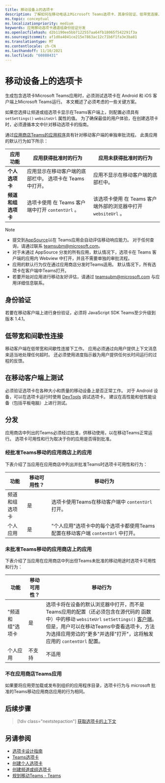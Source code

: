 ```yaml
---
title: 移动设备上的选项卡
description: 了解如何在移动电话上Microsoft Teams选项卡、其身份验证、低带宽连接、在移动客户端上进行测试、分发等。
ms.topic: conceptual
ms.localizationpriority: medium
keywords: 应用移动选项卡通道组身份验证分发
ms.openlocfilehash: d2b1190ee5bb7122557aa64fb18065f542291f3a
ms.sourcegitcommit: af1d0a4041ce215e7863ac12c71b6f1fa3e3ba81
ms.translationtype: MT
ms.contentlocale: zh-CN
ms.lasthandoff: 11/10/2021
ms.locfileid: "60888431"
---
```

# <a name="tabs-on-mobile"></a>移动设备上的选项卡

生成包含选项卡Microsoft Teams应用时，必须测试选项卡在 Android 和 iOS 客户端上Microsoft Teams运行。 本文概述了必须考虑的一些关键方案。

如果您选择让频道或组选项卡显示在Teams客户端上，则配置必须具有 `setSettings()` `websiteUrl` 属性的值。 为了确保最佳的用户体验，在创建选项卡时，必须遵循本文中针对移动选项卡的指南。

通过[应用商店Teams的应用程序](~/concepts/deploy-and-publish/appsource/publish.md)具有针对移动客户端的单独审批流程。 此类应用的默认行为如下所示：

| **应用功能** | **应用获得批准时的行为** | **应用未获得批准时的行为** |
| --- | --- | --- |
| **个人选项卡** | 应用显示在移动客户端的底部栏中。 选项卡在 Teams 中打开。 | 应用不显示在移动客户端的底部栏中。 |
| **频道和组选项卡** | 选项卡使用 在 Teams 客户端中打开 `contentUrl` 。 | 该选项卡使用 在 Teams 客户端外部的浏览器中打开 `websiteUrl` 。 |

> [!NOTE]
> * 提交到[AppSource](https://appsource.microsoft.com)以在 Teams应用会自动评估移动响应能力。 对于任何查询，请通过联系 teamsubm@microsoft.com。
> * 对于未通过 AppSource 分发的所有应用，默认情况下，选项卡在 Teams 客户端的应用内 Webview 中打开，并且不需要单独的审批流程。
> * 应用的默认行为仅在通过应用商店分发时Teams适用。 默认情况下，所有选项卡在客户端中Teams打开。
> * 若要开始对应用进行移动友好评估，请通过 teamsubm@microsoft.com 与应用详细信息联系。

## <a name="authentication"></a>身份验证

若要在移动客户端上进行身份验证，必须将 JavaScript SDK Teams至少升级到版本 1.4.1。

## <a name="low-bandwidth-and-intermittent-connections"></a>低带宽和间歇性连接

移动客户端在低带宽和间歇性连接下工作。 应用必须通过向用户提供上下文消息来适当地处理任何超时。 还必须使用进度指示器为用户提供任何长时间运行的过程的反馈。

## <a name="testing-on-mobile-clients"></a>在移动客户端上测试

必须验证选项卡在各种大小和质量的移动设备上是否正常工作。 对于 Android 设备，可以在选项卡运行时使用 [DevTools](~/tabs/how-to/developer-tools.md) 调试选项卡。 建议在高性能和低性能设备（包括平板电脑）上进行测试。

## <a name="distribution"></a>分发

应用商店中列出的Teams必须经过批准，供移动使用，以在移动Teams正常运行。 选项卡可用性和行为取决于你的应用是否得到批准。

### <a name="apps-on-teams-store-approved-for-mobile"></a>经批准Teams移动的应用商店上的应用

下表介绍了当应用在应用商店中列出并批准Teams时选项卡可用性和行为：

|功能   |移动可用性？   |移动行为|
|----------|-----------|------------|
|频道 <br /> 和组选项卡|是|选项卡使用Teams在移动客户端中 `contentUrl` 打开。|
|个人应用|是|"个人应用"选项卡中的每个选项卡都使用Teams配置在移动客户端 `contentUrl` 中打开。|

### <a name="apps-on-teams-store-not-approved-for-mobile"></a>未批准Teams移动的应用商店上的应用

下表介绍了当应用在应用商店中列出但Teams未批准的移动用途时选项卡可用性和行为：

| 功能 | 移动可用性？ | 移动行为 |
|----------|-----------|------------|
|"频道和组"选项卡|是|选项卡将在设备的默认浏览器中打开，而不是Teams应用的配置（还必须包含在源代码的 函数中）中的移动 `websiteUrl` `setSettings()` [客户端](/microsoftteams/platform/tabs/how-to/using-teams-client-sdk#settings-namespace)。 但是，用户可以在移动Teams中查看选项卡，方法为选择应用旁边的"更多"并选择"打开"，这将触发应用的 `contentUrl` 配置。|
|个人应用|不支持|不适用|

### <a name="apps-not-on-teams-store"></a>不在应用商店Teams应用

如果要将应用旁加载或发布到组织的应用程序目录，选项卡行为与 microsoft 批准的Teams移动应用商店应用的行为相同。

## <a name="next-step"></a>后续步骤

> [!div class="nextstepaction"]
> [获取选项卡的上下文](~/tabs/how-to/access-teams-context.md)

## <a name="see-also"></a>另请参阅

* [选项卡设计指南](~/tabs/design/tabs.md)
* [Teams选项卡](~/tabs/what-are-tabs.md)
* [创建个人选项卡](~/tabs/how-to/create-personal-tab.md)
* [创建频道或组选项卡](~/tabs/how-to/create-channel-group-tab.md)
* [规划移动Teams - Teams](~/concepts/design/plan-responsive-tabs-for-teams-mobile.md)
